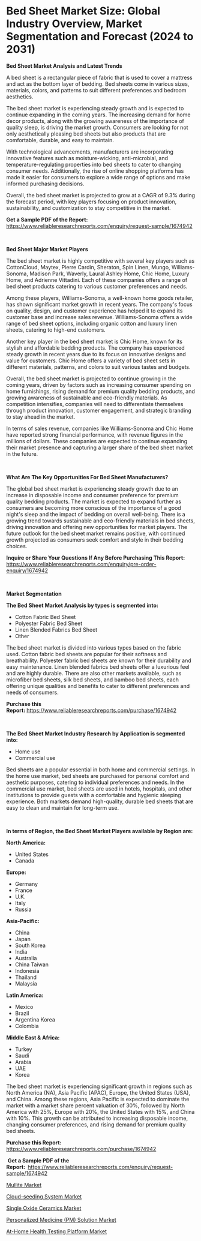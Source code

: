 <p><h1>Bed Sheet Market Size: Global Industry Overview, Market Segmentation and Forecast (2024 to 2031)</h1></p><p><strong>Bed Sheet Market Analysis and Latest Trends</strong></p>
<p><p>A bed sheet is a rectangular piece of fabric that is used to cover a mattress and act as the bottom layer of bedding. Bed sheets come in various sizes, materials, colors, and patterns to suit different preferences and bedroom aesthetics.</p><p>The bed sheet market is experiencing steady growth and is expected to continue expanding in the coming years. The increasing demand for home decor products, along with the growing awareness of the importance of quality sleep, is driving the market growth. Consumers are looking for not only aesthetically pleasing bed sheets but also products that are comfortable, durable, and easy to maintain.</p><p>With technological advancements, manufacturers are incorporating innovative features such as moisture-wicking, anti-microbial, and temperature-regulating properties into bed sheets to cater to changing consumer needs. Additionally, the rise of online shopping platforms has made it easier for consumers to explore a wide range of options and make informed purchasing decisions.</p><p>Overall, the bed sheet market is projected to grow at a CAGR of 9.3% during the forecast period, with key players focusing on product innovation, sustainability, and customization to stay competitive in the market.</p></p>
<p><strong>Get a Sample PDF of the Report:&nbsp;</strong> <a href="https://www.reliableresearchreports.com/enquiry/request-sample/1674942">https://www.reliableresearchreports.com/enquiry/request-sample/1674942</a></p>
<p>&nbsp;</p>
<p><strong>Bed Sheet Major Market Players</strong></p>
<p><p>The bed sheet market is highly competitive with several key players such as CottonCloud, Maytex, Pierre Cardin, Sheraton, Spin Linen, Mungo, Williams-Sonoma, Madison Park, Waverly, Laural Ashley Home, Chic Home, Luxury Home, and Adrienne Vittadini. Each of these companies offers a range of bed sheet products catering to various customer preferences and needs.</p><p>Among these players, Williams-Sonoma, a well-known home goods retailer, has shown significant market growth in recent years. The company's focus on quality, design, and customer experience has helped it to expand its customer base and increase sales revenue. Williams-Sonoma offers a wide range of bed sheet options, including organic cotton and luxury linen sheets, catering to high-end customers.</p><p>Another key player in the bed sheet market is Chic Home, known for its stylish and affordable bedding products. The company has experienced steady growth in recent years due to its focus on innovative designs and value for customers. Chic Home offers a variety of bed sheet sets in different materials, patterns, and colors to suit various tastes and budgets.</p><p>Overall, the bed sheet market is projected to continue growing in the coming years, driven by factors such as increasing consumer spending on home furnishings, rising demand for premium quality bedding products, and growing awareness of sustainable and eco-friendly materials. As competition intensifies, companies will need to differentiate themselves through product innovation, customer engagement, and strategic branding to stay ahead in the market.</p><p>In terms of sales revenue, companies like Williams-Sonoma and Chic Home have reported strong financial performance, with revenue figures in the millions of dollars. These companies are expected to continue expanding their market presence and capturing a larger share of the bed sheet market in the future.</p></p>
<p>&nbsp;</p>
<p><strong>What Are The Key Opportunities For Bed Sheet Manufacturers?</strong></p>
<p><p>The global bed sheet market is experiencing steady growth due to an increase in disposable income and consumer preference for premium quality bedding products. The market is expected to expand further as consumers are becoming more conscious of the importance of a good night's sleep and the impact of bedding on overall well-being. There is a growing trend towards sustainable and eco-friendly materials in bed sheets, driving innovation and offering new opportunities for market players. The future outlook for the bed sheet market remains positive, with continued growth projected as consumers seek comfort and style in their bedding choices.</p></p>
<p><strong>Inquire or Share Your Questions If Any Before Purchasing This Report:</strong> <a href="https://www.reliableresearchreports.com/enquiry/pre-order-enquiry/1674942">https://www.reliableresearchreports.com/enquiry/pre-order-enquiry/1674942</a></p>
<p>&nbsp;</p>
<p><strong>Market Segmentation</strong></p>
<p><strong>The Bed Sheet Market Analysis by types is segmented into:</strong></p>
<p><ul><li>Cotton Fabric Bed Sheet</li><li>Polyester Fabric Bed Sheet</li><li>Linen Blended Fabrics Bed Sheet</li><li>Other</li></ul></p>
<p><p>The bed sheet market is divided into various types based on the fabric used. Cotton fabric bed sheets are popular for their softness and breathability. Polyester fabric bed sheets are known for their durability and easy maintenance. Linen blended fabrics bed sheets offer a luxurious feel and are highly durable. There are also other markets available, such as microfiber bed sheets, silk bed sheets, and bamboo bed sheets, each offering unique qualities and benefits to cater to different preferences and needs of consumers.</p></p>
<p><strong>Purchase this Report:&nbsp;</strong><a href="https://www.reliableresearchreports.com/purchase/1674942">https://www.reliableresearchreports.com/purchase/1674942</a></p>
<p>&nbsp;</p>
<p><strong>The Bed Sheet Market Industry Research by Application is segmented into:</strong></p>
<p><ul><li>Home use</li><li>Commercial use</li></ul></p>
<p><p>Bed sheets are a popular essential in both home and commercial settings. In the home use market, bed sheets are purchased for personal comfort and aesthetic purposes, catering to individual preferences and needs. In the commercial use market, bed sheets are used in hotels, hospitals, and other institutions to provide guests with a comfortable and hygienic sleeping experience. Both markets demand high-quality, durable bed sheets that are easy to clean and maintain for long-term use.</p></p>
<p>&nbsp;</p>
<p><strong>In terms of Region, the Bed Sheet Market Players available by Region are:</strong></p>
<p>
    <p> <strong> North America: </strong>
        <ul>
            <li>United States</li>
            <li>Canada</li>
        </ul>
        </p> 
    <p> <strong> Europe: </strong>
        <ul>
            <li>Germany</li>
            <li>France</li>
            <li>U.K.</li>
            <li>Italy</li>
            <li>Russia</li>
        </ul>
        </p> 
    <p> <strong> Asia-Pacific: </strong>
        <ul>
            <li>China</li>
            <li>Japan</li>
            <li>South Korea</li>
            <li>India</li>
            <li>Australia</li>
            <li>China Taiwan</li>
            <li>Indonesia</li>
            <li>Thailand</li>
            <li>Malaysia</li>
        </ul>
        </p> 
    <p> <strong> Latin America: </strong>
        <ul>
            <li>Mexico</li>
            <li>Brazil</li>
            <li>Argentina Korea</li>
            <li>Colombia</li>
        </ul>
        </p> 
    <p> <strong> Middle East & Africa: </strong>
        <ul>
            <li>Turkey</li>
            <li>Saudi</li>
            <li>Arabia</li>
            <li>UAE</li>
            <li>Korea</li>
        </ul>
    </p>
    </p>
<p><p>The bed sheet market is experiencing significant growth in regions such as North America (NA), Asia Pacific (APAC), Europe, the United States (USA), and China. Among these regions, Asia Pacific is expected to dominate the market with a market share percent valuation of 30%, followed by North America with 25%, Europe with 20%, the United States with 15%, and China with 10%. This growth can be attributed to increasing disposable income, changing consumer preferences, and rising demand for premium quality bed sheets.</p></p>
<p><strong>Purchase this Report: </strong><a href="https://www.reliableresearchreports.com/purchase/1674942">https://www.reliableresearchreports.com/purchase/1674942</a></p>
<p>&nbsp;<strong>Get a Sample PDF of the Report:&nbsp;&nbsp;</strong><a href="https://www.reliableresearchreports.com/enquiry/request-sample/1674942">https://www.reliableresearchreports.com/enquiry/request-sample/1674942</a></p>
<p><strong></strong></p>
<p><p><a href="https://github.com/bmorecock/Market-Research-Report-List-2/blob/main/mullite-market.md">Mullite Market</a></p><p><a href="https://medium.com/@joycelucas56/cloud-seeding-system-market-size-cagr-trends-2024-2030-22a5e1ca8db4">Cloud-seeding System Market</a></p><p><a href="https://github.com/jsmusil/Market-Research-Report-List-2/blob/main/single-oxide-ceramics-market.md">Single Oxide Ceramics Market</a></p><p><a href="https://medium.com/@joycelucas56/personalized-medicine-pm-solution-market-furnishes-information-on-market-share-market-trends-bf7373c9ad68">Personalized Medicine (PM) Solution Market</a></p><p><a href="https://medium.com/@susanwest38/decoding-at-home-health-testing-platform-market-metrics-market-share-trends-and-growth-patterns-265d8c6cb328">At-Home Health Testing Platform Market</a></p></p>